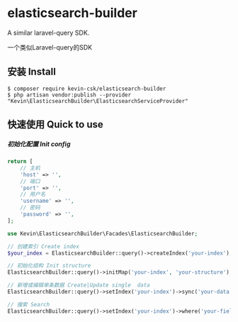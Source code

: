 <h1> elasticsearch-builder </h1>
<p> A similar laravel-query SDK.</p>
<p> 一个类似Laravel-query的SDK</p>

## 安装 Install

```shell
$ composer require kevin-csk/elasticsearch-builder
$ php artisan vendor:publish --provider "Kevin\ElasticsearchBuilder\ElasticsearchServiceProvider"
```

## 快速使用 Quick to use

##### 初始化配置 Init config
```php
return [
    // 主机
    'host' => '',
    // 端口
    'port' => '',
    // 用户名
    'username' => '',
    // 密码
    'password' => '',
];
```

```php
use Kevin\ElasticsearchBuilder\Facades\ElasticsearchBuilder;

// 创建索引 Create index
$your_index = ElasticsearchBuilder::query()->createIndex('your-index');

// 初始化结构 Init structure
ElasticsearchBuilder::query()->initMap('your-index', 'your-structure');

// 新增或编辑单条数据 Create|Update single  data
ElasticsearchBuilder::query()->setIndex('your-index')->sync('your-data', 'your-id');

// 搜索 Search
ElasticsearchBuilder::query()->setIndex('your-index')->where('your-field', 1)->get();

```